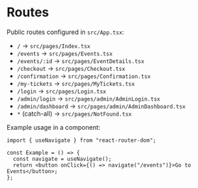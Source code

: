# Routes

Public routes configured in `src/App.tsx`:

- `/` → `src/pages/Index.tsx`
- `/events` → `src/pages/Events.tsx`
- `/events/:id` → `src/pages/EventDetails.tsx`
- `/checkout` → `src/pages/Checkout.tsx`
- `/confirmation` → `src/pages/Confirmation.tsx`
- `/my-tickets` → `src/pages/MyTickets.tsx`
- `/login` → `src/pages/Login.tsx`
- `/admin/login` → `src/pages/admin/AdminLogin.tsx`
- `/admin/dashboard` → `src/pages/admin/AdminDashboard.tsx`
- `*` (catch-all) → `src/pages/NotFound.tsx`

Example usage in a component:
```tsx
import { useNavigate } from "react-router-dom";

const Example = () => {
  const navigate = useNavigate();
  return <button onClick={() => navigate("/events")}>Go to Events</button>;
};
```